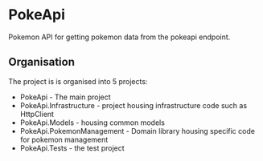 # PokeApi

Pokemon API for getting pokemon data from the pokeapi endpoint.

## Organisation

The project is is organised into 5 projects:

* PokeApi - The main project
* PokeApi.Infrastructure - project housing infrastructure code such as HttpClient
* PokeApi.Models - housing common models
* PokeApi.PokemonManagement - Domain library housing specific code for pokemon management
* PokeApi.Tests - the test project
